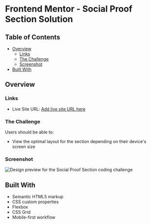 # Frontend Mentor - Social Proof Section Solution

## Table of Contents

- [Overview](#overview)
  - [Links](#links)
  - [The Challenge](#the-challenge)
  - [Screenshot](#screenshot)
- [Built With](#built-with)


## Overview

### Links

- Live Site URL: [Add live site URL here]( https://yasseresam.github.io/Social-proof-section----Frontend-mentor/)


### The Challenge

Users should be able to:

- View the optimal layout for the section depending on their device's screen size

### Screenshot

![Design preview for the Social Proof Section coding challenge](./)


## Built With

- Semantic HTML5 markup
- CSS custom properties
- Flexbox
- CSS Grid
- Mobile-first workflow


